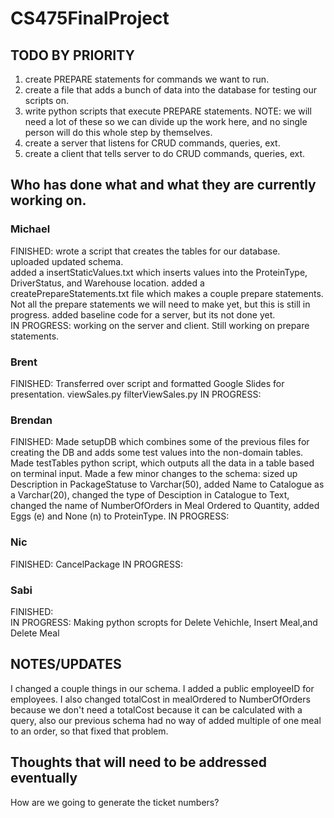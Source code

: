 # CS475FinalProject
## TODO BY PRIORITY
1. create PREPARE statements for commands we want to run.
2. create a file that adds a bunch of data into the database for testing our scripts on.
3. write python scripts that execute PREPARE statements. NOTE: we will need a lot of these so we can divide up the work here, and no single person will do this whole step by themselves.
5. create a server that listens for CRUD commands, queries, ext.
6. create a client that tells server to do CRUD commands, queries, ext.
## Who has done what and what they are currently working on.
### Michael
FINISHED: wrote a script that creates the tables for our database.  
          uploaded updated schema.  
          added a insertStaticValues.txt which inserts values into the ProteinType, DriverStatus, and Warehouse location.
          added a createPrepareStatements.txt file which makes a couple prepare statements. Not all the prepare statements we will need to make yet, but this is still in progress.
          added baseline code for a server, but its not done yet.  
IN PROGRESS: working on the server and client. Still working on prepare statements.
### Brent
FINISHED: Transferred over script and formatted Google Slides for presentation. 
          viewSales.py
          filterViewSales.py 
IN PROGRESS:  
### Brendan  
FINISHED: Made setupDB which combines some of the previous files for creating the DB and adds some test values into the non-domain tables. Made testTables python script, which outputs all the data in a table based on terminal input. Made a few minor changes to the schema: sized up Description in PackageStatuse to Varchar(50), added Name to Catalogue as a Varchar(20), changed the type of Desciption in Catalogue to Text, changed the name of NumberOfOrders in Meal Ordered to Quantity, added Eggs (e) and None (n) to ProteinType.
IN PROGRESS:   
### Nic 
FINISHED:   CancelPackage
IN PROGRESS:
### Sabi
FINISHED:   
IN PROGRESS:   Making python scropts for Delete Vehichle, Insert Meal,and  Delete Meal
## NOTES/UPDATES
I changed a couple things in our schema. I added a public employeeID for employees. I also changed totalCost in mealOrdered to NumberOfOrders because we don't need a totalCost because it can be calculated with a query, also our previous schema had no way of added multiple of one meal to an order, so that fixed that problem.  
## Thoughts that will need to be addressed eventually
How are we going to generate the ticket numbers?



